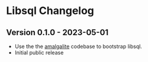 # Libsql Changelog

## Version 0.1.0 - 2023-05-01
* Use the the [amalgalite](https://github.com/copiousfreetime/amalgalite) codebase to bootstrap libsql.
* Initial public release
